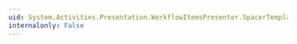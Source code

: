 ```yaml
---
uid: System.Activities.Presentation.WorkflowItemsPresenter.SpacerTemplate
internalonly: False
---
```

